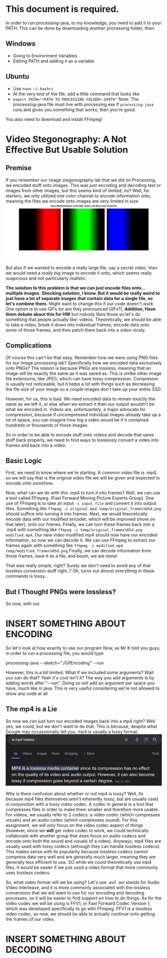 # This document is required.

In order to run processing-java, to my knowledge, you need to add it to your PATH.
This can be done by downloading another processing folder, then:
## Windows
- Going to Environment Variables
- Editing PATH and adding it as a variable
## Ubuntu
- Use `nano ~/.bashrc`
- At the very end of the file, add a little command that looks like
- `export PATH="<PATH TO PROCESSING FOLDER>:$PATH"`
Note: The processing-java file must live with processing.exe
If `processing-java` runs and gives you something that works, then you're good.

You also need to download and install FFmpeg!

# Video Stegonography: A Not Effective But Usable Solution

## Premise

If you remember our image stegonography lab that we did on Processing, we encoded stuff onto images.
This was just encoding and decoding text or images from other images, but this seems kind of limited, no?
Well, for starters, we only utilized one color channel to encode information onto, meaning the files we encode onto images are very limited in size.
**<Include a diagram about how small the encoded file has to be in comparison to the original file>**
![Three different Channels](imagesForPresentation/colors.png)

But also if we wanted to encode a really large file, say a secret video, then we would need a *really* big image to encode it onto, which seems really suspicious and not particularly realistic.

**The solution to this problem is that we can just encode files onto... multiple images. Shocking solution, I know.
But it would be really weird to just have a lot of separate images that contain data for a single file, so let's combine them.** Might want to change this if our code doesn't work
One option is to use GIFs (or are they pronounced GIFs?), **Addition, Have them debate about this for HW** but nobody likes those so let's do something that people actually like: videos.
Theoretically, we should be able to take a video, break it down into individual frames, encode data onto some of those frames, and then patch them back into a video nicely.

## Complications

Of course this can't be that easy.
Remember how we were using PNG files for our image processing lab? Specifically how we encoded data exclusively onto PNGs?
The reason is because PNGs are lossless, meaning that an image will be exactly the same as it was saved as.
This is unlike other image file extensions, like JPEG, which can have lossy compression. Compresion is usually not noticeable, but it helps a lot with things such as decreasing the file size of your image so a couple images don't take up your entire SSD.

However, for us, this is bad. We need encoded data to remain exactly the same as we left it, or else when we extract it then our output wouldn't be what we encoded in.
Videos are, unfortuantely, a major advocate for compression, because if uncompressed individual images already take up a lot of space, you can imagine how big a video would be if it contained hundreds or thousands of those images.

So in order to be able to encode stuff onto videos and decode that same stuff back properly, we need to find ways to losslessly convert a video into frames and back into a video.

## Basic Logic

First, we need to know where we're starting. A common video file is .mp4, so we will say that is the original video file we will be given and expected to encode onto *somehow*.

Now, what can we do with this .mp4 to turn it into frames? Well, we can use a tool called FFmpeg. (Fast Forward Moving Picture Experts Group).
One use of FFmpeg is to take an input ```-i input_file``` and convert it into output files. Something like ```ffmpeg -i original.mp4 temp/original_frames%05d.png``` should suffice into turning it into frames.
Next, we would theoretically encode data with our modified encoder, which will be improved (more on that later), onto our frames.
Finally, we can turn these frames back into a .mp4 with something like ```ffmpeg -i temp/original_frames%05d.png modified.mp4```.
Our new video modified.mp4 should now have our encoded information, so now we can decode it.
We can use FFmpeg to extract our frames again with something like ```ffmpeg -i modified.mp4 temp/modified_frames%05d.png```
Finally, we can decode information from those frames, save it as a file, and boom, we are done!

That was really simple, right? Surely we don't need to avoid any of that lossless conversion stuff right..? Oh, turns out almost everything in these commands is lossy...

## But I Thought PNGs were lossless?

So now, with our 

# INSERT SOMETHING ABOUT ENCODING
So let's look at how exactly to use our program
Now, as Mr K told you guys, in order to run a processing file, you would type

processing-java --sketch="./GifEncoding" --run

However, this is a bit limited. What if we included some arguments? Wait you can do that? Yeah it's cool isn't it?
The way you add arguments is by adding words after "--run". Doing so will add an argument per space you have, much like in java. This is very useful considering we're not allowed to show any code at all

## The mp4 is a Lie

So now we can just turn our encoded images back into a mp4 right? Well yes, we could, but we don't want to do that.
This is because, despite what Google may occassionally tell you, mp4 is usually a lossy format.
**<Insert screenshots of Google saying that mp4 is both lossy and lossless>**
![This is awful](imagesForPresentation/notQuiteLossless.png)

Why is there confusion about whether or not mp4 is lossy? Well, its because mp4 files themselves aren't inherently lossy, but are usually used in conjunction with a lossy video codec.
A codec in general is a tool that compresses files in order to make them smaller and therefore more usable. For videos, we usually refer to 2 codecs: a video codec (which compresses visuals) and an audio codec (which compresses sound). For this assignment, we will only focus on the video codec aspect of things (however, since we **will** get video codec to work, we could technically collaborate with another group that does focus on audio codecs and encode onto both the sound and visuals of a video).
Anyways, mp4 files are usually used with lossy codecs (although they can handle lossless codecs). This makes sense with its popularity because lossless codecs cannot compress data very well and are generally much larger, meaning they are generally less efficient to use.
SO while we could theoretically use mp4 files, it would be easier if we just used a video format that more commonly uses lossless codecs.

So, what video format will we be using? Let's use .avi!
.avi stands for Audio Video Interleave, and it is more commonly associated with the lossless conversions that we will want to use for our encoding and decoding processes, so it will be easier to find support on how to do things.
As for the video codec we will be using is FFV1, or Fast Forward Codec Version 1, which was developed specifically to go with FFmpeg.
FFV1 is a lossless video codec, so now, we should be able to actually continue onto getting the frames of our video.

# INSERT SOMETHING ABOUT DECODING